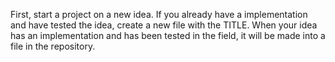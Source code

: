 First, start a project on a new idea.  If you already have a implementation and have tested the idea, create a new file with the TITLE.
When your idea has an implementation and has been tested in the field, it will be made into a file in the repository.
